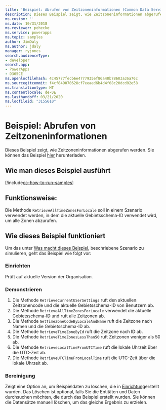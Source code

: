 ```yaml
---
title: 'Beispiel: Abrufen von Zeitzoneninformationen (Common Data Service) | Microsoft-Dokumentation'
description: Dieses Beispiel zeigt, wie Zeitzoneninformationen abgerufen werden.
ms.custom: ''
ms.date: 10/31/2018
ms.reviewer: pehecke
ms.service: powerapps
ms.topic: samples
author: JimDaly
ms.author: jdaly
manager: ryjones
search.audienceType:
- developer
search.app:
- PowerApps
- D365CE
ms.openlocfilehash: 4c45777fecb6e4777935ef86a40b78603a36a76c
ms.sourcegitcommit: f4cf849070628cf7eeaed6b4d4f08c20dcd02e58
ms.translationtype: HT
ms.contentlocale: de-DE
ms.lasthandoff: 03/21/2020
ms.locfileid: "3155610"
---
```

# <a name="sample-retrieve-time-zone-information"></a>Beispiel: Abrufen von Zeitzoneninformationen

<!-- https://docs.microsoft.com/dynamics365/customer-engagement/developer/sample-retrieve-time-zone-information -->

Dieses Beispiel zeigt, wie Zeitzoneninformationen abgerufen werden. Sie können das Beispiel [hier](https://github.com/Microsoft/PowerApps-Samples/tree/master/cds/orgsvc/C%23/RetrieveTimeZone) herunterladen.

## <a name="how-to-run-this-sample"></a>Wie man dieses Beispiel ausführt

[!include[cc-how-to-run-samples](../../includes/cc-how-to-run-samples.md)]

## <a name="what-this-sample-does"></a>Funktionsweise:

Die Methode `RetrieveAllTimeZonesForLocale` soll in einem Szenario verwendet werden, in dem die aktuelle Gebietsschema-ID verwendet wird, um alle Zonen abzurufen.

## <a name="how-this-sample-works"></a>Wie dieses Beispiel funktioniert

Um das unter [Was macht dieses Beispiel](#what-this-sample-does), beschriebene Szenario zu simulieren, geht das Beispiel wie folgt vor:

### <a name="setup"></a>Einrichten

Prüft auf aktuelle Version der Organisation.

### <a name="demonstrate"></a>Demonstrieren

1. Die Methode `RetrieveCurrentUSerSettings` ruft den aktuellen Zeitzonencode und die aktuelle Gebietsschema-ID von Benutzern ab.
2. Die Methode `RetrieveAllTimeZonesForLocale` verwendet die aktuelle Gebietsschema-ID und ruft alle Zeitzonen ab.
3. Die Methode `GetTimeZoneCodeByLocaleAndName` ruft die Zeitzone nach Namen und die Gebietsschema-ID ab.
4. Die Methode `RetrieveTimeZoneById` ruft die Zeitzone nach ID ab.
5. Die Methode `RetrieveTimeZonesLessThan50` ruft Zeitzonen weniger als 50 ab.
6. Die Methode `RetrieveLocalTimeFromUTCTime` ruft die lokale Uhrzeit über die UTC-Zeit ab.
7. Die Methode `RetrieveUTCTimeFromLocalTime` ruft die UTC-Zeit über die lokale Uhrzeit ab.

### <a name="clean-up"></a>Bereinigung

Zeigt eine Option an, um Beispieldaten zu löschen, die in [Einrichtung](#setup)erstellt wurden. Das Löschen ist optional, falls Sie die Entitäten und Daten durchsuchen möchten, die durch das Beispiel erstellt wurden. Sie können die Datensätze manuell löschen, um das gleiche Ergebnis zu erzielen.
